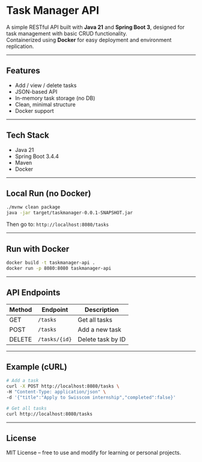 # Task Manager API

A simple RESTful API built with **Java 21** and **Spring Boot 3**, designed for task management with basic CRUD functionality.  
Containerized using **Docker** for easy deployment and environment replication.

---

## Features

- Add / view / delete tasks
- JSON-based API
- In-memory task storage (no DB)
- Clean, minimal structure
- Docker support

---

## Tech Stack

- Java 21
- Spring Boot 3.4.4
- Maven
- Docker

---

## Local Run (no Docker)

```bash
./mvnw clean package
java -jar target/taskmanager-0.0.1-SNAPSHOT.jar
```

Then go to: `http://localhost:8080/tasks`

---

## Run with Docker

```bash
docker build -t taskmanager-api .
docker run -p 8080:8080 taskmanager-api
```

---

## API Endpoints

| Method | Endpoint      | Description       |
| ------ | ------------- | ----------------- |
| GET    | `/tasks`      | Get all tasks     |
| POST   | `/tasks`      | Add a new task    |
| DELETE | `/tasks/{id}` | Delete task by ID |

---

## Example (cURL)

```bash
# Add a task
curl -X POST http://localhost:8080/tasks \
-H "Content-Type: application/json" \
-d '{"title":"Apply to Swisscom internship","completed":false}'

# Get all tasks
curl http://localhost:8080/tasks
```

---

## License

MIT License – free to use and modify for learning or personal projects.
